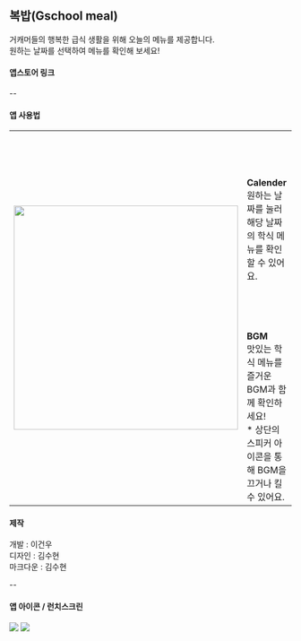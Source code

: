 ## 복밥(Gschool meal)
거캐머들의 행복한 급식 생활을 위해 오늘의 메뉴를 제공합니다.<br/>
원하는 날짜를 선택하여 메뉴를 확인해 보세요!

#### 앱스토어 링크

--

#### 앱 사용법<br/>

<table>
  <tr>
    <td rowspan="3">
<img src="https://user-images.githubusercontent.com/94329609/158139657-84f3f4bd-c431-4c7c-86de-52b4199a49f8.PNG"width="400"></td>
    <td>
 <b><br/><br/><br/><br/>
 Calender</b><br/>
원하는 날짜를 눌러 해당 날짜의 학식 메뉴를 확인할 수 있어요.
<br/><br/><br/><br/><br/>
</td>
  </tr>
  <tr>
    <td>
 <b>BGM</b><br/>
맛있는 학식 메뉴를 즐거운 BGM과 함께 확인하세요! <br/>
* 상단의 스피커 아이콘을 통해 BGM을 끄거나 킬 수 있어요.

 
</table>

#### 제작
개발 : 이건우 <br/>
디자인 : 김수현 <br>
마크다운 : 김수현

--

#### 앱 아이콘 / 런치스크린
<img src="https://firebasestorage.googleapis.com/v0/b/gschoolmeal.appspot.com/o/appIcon.png?alt=media&token=52567619-43eb-4fb6-a676-dc99c76c7bbe">

<img src="https://firebasestorage.googleapis.com/v0/b/gschoolmeal.appspot.com/o/launchScreen.png?alt=media&token=7419651e-d49f-4d29-82e5-d3bc481b8606">
